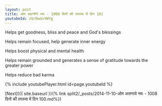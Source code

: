 ```yaml
---
layout: post
title: ओम सदग्नीने नमः - 1008 दिनों की तपस्या में दिन 101
youtubeId: zUrRwdvVWYg
---
```

 
 
Helps get goodness, bliss and peace and God's blessings
 
Helps remain focused, help generate inner energy 
 
Helps boost physical and mental health 
 
Helps remain grounded and generates a sense of gratitude towards the greater power 
 
Helps reduce bad karma
 
 
 
 


{% include youtubePlayer.html id=page.youtubeId %}
 
[Next]({{ site.baseurl }}{% link  split2/_posts/2014-11-10-ओम असणाये नमः - 1008 दिनों की तपस्या में दिन 100.md%})
 
